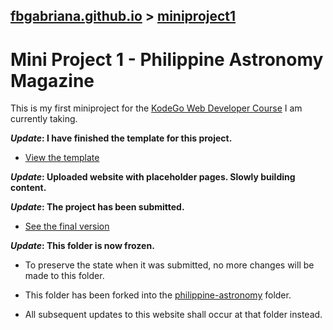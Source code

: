 ## [fbgabriana.github.io](/) > [miniproject1](/miniproject1/)

# Mini Project 1 - Philippine Astronomy Magazine

This is my first miniproject for the [KodeGo Web Developer Course](https://kodego.ph/courses/1) I am currently taking.

**_Update_: I have finished the template for this project.**

* [View the template](template/)

**_Update_: Uploaded website with placeholder pages. Slowly building content.**

**_Update_: The project has been submitted.**

* [See the final version](home/)

**_Update_: This folder is now frozen.**

* To preserve the state when it was submitted, no more changes will be made to this folder.

* This folder has been forked into the [philippine-astronomy](/philippine-astronomy/) folder.

* All subsequent updates to this website shall occur at that folder instead.

